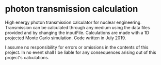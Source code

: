 # photon transmission calculation

High energy photon transmission calculator for nuclear engineering. Transmission can be calculated through any medium using the data files provided and by changing the inputFile. Calculations are made with a 1D projected Monte Carlo simulation. 
Code written in July 2019.


I assume no responsibility for errors or omissions in the contents of this project.
In no event shall I be liable for any consequences arising out of this project's calculations. 
